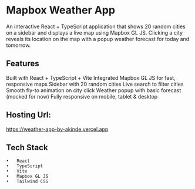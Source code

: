 # Mapbox Weather App 

An interactive React + TypeScript application that shows 20 random cities on a sidebar and displays a live map using Mapbox GL JS. Clicking a city reveals its location on the map with a popup weather forecast for today and tomorrow.

## Features
   Built with React + TypeScript + Vite
	 Integrated Mapbox GL JS for fast, responsive maps
   Sidebar with 20 random cities
	 Live search to filter cities
	 Smooth fly-to animation on city click
	 Weather popup with basic forecast (mocked for now)
	 Fully responsive on mobile, tablet & desktop



## Hosting Url: 
https://weather-app-by-akinde.vercel.app



## Tech Stack 

	•	React
	•	TypeScript
	•	Vite
	•	Mapbox GL JS
	•	Tailwind CSS 
